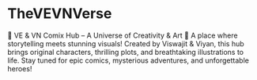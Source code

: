 # TheVEVNVerse
📌 VE &amp; VN Comix Hub – A Universe of Creativity &amp; Art 🎨 A place where storytelling meets stunning visuals! Created by Viswajit &amp; Viyan, this hub brings original characters, thrilling plots, and breathtaking illustrations to life. Stay tuned for epic comics, mysterious adventures, and unforgettable heroes!
